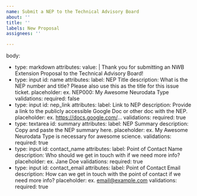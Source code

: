 ```yaml
---
name: Submit a NEP to the Technical Advisory Board
about: ''
title: ''
labels: New Proposal
assignees: ''

---
```

body:
  - type: markdown
    attributes:
      value: |
        Thank you for submitting an NWB Extension Proposal to the Technical Advisory Board!
  - type: input
    id: name
    attributes:
      label: NEP Title
      description: What is the NEP number and title? Please also use this as the title for this issue ticket.
      placeholder: ex. NEP000: My Awesome Neurodata Type
    validations:
      required: false
  - type: input
    id: nep_link
    attributes:
      label: Link to NEP
      description: Provide a link to the publicly accessible Google Doc or other doc with the NEP.
      placeholder: ex. https://docs.google.com/...
    validations:
      required: true
  - type: textarea
    id: summary
    attributes:
      label: NEP Summary
      description: Copy and paste the NEP summary here.
      placeholder: ex. My Awesome Neurodata Type is necessary for awesome science.
    validations:
      required: true
  - type: input
    id: contact_name
    attributes:
      label: Point of Contact Name
      description: Who should we get in touch with if we need more info?
      placeholder: ex. Jane Doe
    validations:
      required: true
  - type: input
    id: contact_email
    attributes:
      label: Point of Contact Email
      description: How can we get in touch with the point of contact if we need more info?
      placeholder: ex. email@example.com
    validations:
      required: true

